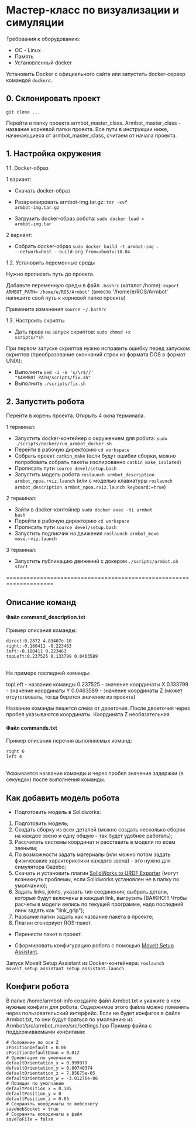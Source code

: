 # Мастер-класс по визуализации и симуляции

Требования к оборудованию:
- ОС - Linux
- Память
- Установленный docker

Установить Docker с официального сайта или запустить docker-сервер командой <code>dockerd</code>.

## 0. Склонировать проект

<code>git clone ...</code>

Перейти в папку проекта armbot_master_class. Armbot_master_class - название корневой папки проекта. Все пути в инструкции ниже, начинающиеся от armbot_master_class, считаем от начала проекта.

## 1. Настройка окружения

1.1. Docker-образ

1 вариант:

- Скачать docker-образ 

- Разархивировать armbot-img.tar.gz: <code>tar -xvf armbot-img.tar.gz</code>

- Загрузить docker-образ робота: <code>sudo docker load < armbot-img.tar</code>

2 вариант:

- Собрать docker-образ <code>sudo docker build -t armbot-img . --network=host --build-arg from=ubuntu:18.04</code>

1.2. Установить переменные среды

Нужно прописать путь до проекта.

Добавьте переменную среды в файл <code>.bashrc</code> (каталог /home): <code>export ARMBOT_PATH='/home/e/ROS/Armbot'</code> (вместо '/home/e/ROS/Armbot' напишите свой путь к корневой папке проекта)

Примените изменения <code>source ~/.bashrc</code>

1.3. Настроить скрипты

- Дать права на запуск скриптов: <code>sudo chmod +x scripts/*sh</code>

При первом запуске скриптов нужно исправить ошибку перед запуском скриптов (преобразование окончаний строк из формата DOS в формат UNIX):

- Выполнить <code>sed -i -e 's/\r$//' "$ARMBOT_PATH/scripts/fix.sh"</code>
- Выполнить <code>./scripts/fix.sh</code>


## 2. Запустить робота

Перейти в корень проекта. Открыть 4 окна терминала.

1 терминал:
- Запустить docker-контейнер с окружением для робота: <code>sudo ./scripts/docker/run_armbot_docker.sh</code>
- Перейти в рабочую директорию <code>cd workspace</code>
- Собрать проект <code>catkin_make</code> (если будут ошибки сборки, можно попробовать собрать пакеты изолированно <code>catkin_make_isolated</code>)
- Прописать пути <code>source devel/setup.bash</code>
- Запустить модель робота <code>roslaunch armbot_description armbot_npoa.rviz.launch</code> (или с моделью клавиатуры
    <code>roslaunch armbot_description armbot_npoa.rviz.launch keyboard:=true</code>)

2 терминал:

- Зайти в docker-контейнер <code>sudo docker exec -ti armbot bash</code>
- Перейти в рабочую директорию <code>cd workspace</code>
- Прописать пути <code>source devel/setup.bash</code>
- Запустить подписчик на движения <code>roslaunch armbot_move move.rviz.launch</code>

3 терминал:

- Запустить публикацию движений с докером <code>./scripts/armbot.sh start</code>


====================================================================

## Описание команд

#### Файл command_description.txt

Пример описания команды:
<pre><code>direct:0.2872 4.83407e-10
right:-0.180411 -0.223463
left:-0.180411 0.223463
topLeft:0.237525 0.133799 0.0463589
</code>
</pre>

На примере последней команды:

  topLeft - название команды
  0.237525 - значение координаты X
  0.133799 - значение координаты Y
  0.0463589 - значение координаты Z (может отсутствовать, тогда берется значение из проекта)

Название команды пишется слева от двоеточия. После двоеточия через пробел указываются координаты. Координата Z необязательная.

#### Файл commands.txt

Пример описания перечня выполняемых команд:
<pre><code>right 6
left 4
</code>
</pre>

Указывается название команды и через пробел значение задержки (в секундах) после выполнения команды.


## Как добавить модель робота

- Подготовить модель в Solidworks:

1. Подготовить модель;
2. Создать сборку из всех деталей (можно создать несколько сборок на каждое звено и одну общую - так будет удобнее работать);
3. Рассчитать системы координат и расставить в модели по всем звеньям;
4. По возможности задать материалы (или можно потом задать физичесакие характеристики каждого звена) - это нужно для симулятора Gazebo;
5. Скачать и установить плагин <a href="http://wiki.ros.org/sw_urdf_exporter">SolidWorks to URDF Exporter</a> (могут возникнуть проблемы, если Solidworks установлен не в папку по умолчанию);
6. Задать links, joints, указать тип соединения, выбрать детали, которые будут включены в каждый link, выгрузить (ВАЖНО!!! Чтобы расчеты в модели велись по текущей программе, надо последний линк задать как "link_grip");
7. Название папки задать как название пакета в проекте;
8. Плагин сгенериует ROS-пакет.


- Перенести пакет в проект.

- Сформировать конфигурацию робота с помощью <a href="http://docs.ros.org/en/kinetic/api/moveit_tutorials/html/doc/setup_assistant/setup_assistant_tutorial.html">MoveIt Setup Assistant</a>.

Запуск MoveIt Setup Assistant из Docker-контейнера: <code>roslaunch moveit_setup_assistant setup_assistant.launch</code>


## Конфиги робота

В папке /home/armbot-info создайте файл Armbot.txt и укажите в нем нужные конфиги для робота. Содержимое этого файла можно поменять через пользовательский интерфейс.
Если не будет конфигов в файле Armbot.txt, то они будут браться по умолчанию из Armbot/src/armbot_move/src/settings.hpp
Пример файла с поддерживаемыми конфигами:

<pre><code># Положение по оси Z
zPositionDefault = 0.06
zPositionDefaultDown = 0.012
# Ориентация по умолчанию
defaultOrientation_x = 0.999979
defaultOrientation_y = 0.00740374
defaultOrientation_z = 7.85675e-05
defaultOrientation_w = -3.01276e-06
# Позиция по умолчанию
defaultPosition_x = 0.105
defaultPosition_y = 0
defaultPosition_z = 0.05
# Сохранять координаты по вебсокету
saveWebSocket = true
# Сохранять координаты в файл
saveToFile = false
</code></pre>